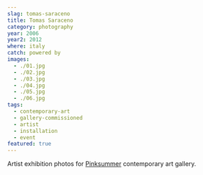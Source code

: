 ```yaml
---
slag: tomas-saraceno
title: Tomas Saraceno
category: photography
year: 2006
year2: 2012
where: italy
catch: powered by
images:
  - ./01.jpg
  - ./02.jpg
  - ./03.jpg
  - ./04.jpg
  - ./05.jpg
  - ./06.jpg
tags:
  - contemporary-art
  - gallery-commissioned
  - artist
  - installation
  - event
featured: true
---
```


Artist exhibition photos for [Pinksummer](http://pinksummer.com) contemporary art gallery.
